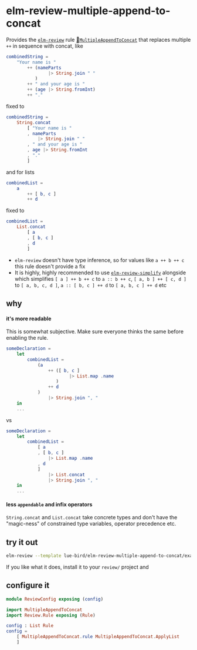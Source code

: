 # elm-review-multiple-append-to-concat

Provides the [`elm-review`](https://package.elm-lang.org/packages/jfmengels/elm-review/latest/) rule
[🔧`MultipleAppendToConcat`](https://package.elm-lang.org/packages/lue-bird/elm-review-multiple-append-to-concat/1.0.0/MultipleAppendToConcat)
that replaces multiple `++` in sequence with concat, like

```elm
combinedString =
    "Your name is "
        ++ (nameParts
                |> String.join " "
           )
        ++ " and your age is "
        ++ (age |> String.fromInt)
        ++ "."
```
fixed to
```elm
combinedString =
    String.concat
        [ "Your name is "
        , nameParts
            |> String.join " "
        , " and your age is "
        , age |> String.fromInt
        , "."
        ]
```

and for lists

```elm
combinedList =
    a
        ++ [ b, c ]
        ++ d
```
fixed to
```elm
combinedList =
    List.concat
        [ a
        , [ b, c ]
        , d
        ]
```

  - `elm-review` doesn't have type inference, so for values like `a ++ b ++ c` this rule doesn't provide a fix
  - It is highly, highly recommended to use [`elm-review-simplify`](https://dark.elm.dmy.fr/packages/jfmengels/elm-review-simplify/latest/) alongside which simplifies
    `[ a ] ++ b ++ c` to `a :: b ++ c`,
    `[ a, b ] ++ [ c, d ]` to `[ a, b, c, d ]`,
    `a :: [ b, c ] ++ d` to `[ a, b, c ] ++ d` etc

## why

#### it's more readable

This is somewhat subjective. Make sure everyone thinks the same before enabling the rule.

```elm
someDeclaration =
    let
        combinedList =
            (a
                ++ ([ b, c ]
                        |> List.map .name
                   )
                ++ d
            )
                |> String.join ", "
    in
    ...
```
vs
```elm
someDeclaration =
    let
        combinedList =
            [ a
            , [ b, c ]
                |> List.map .name
            , d
            ]
                |> List.concat
                |> String.join ", "
    in
    ...
```

#### less `appendable` and infix operators
`String.concat` and `List.concat` take concrete types and don't have the "magic-ness" of constrained type variables, operator precedence etc.


## try it out

```bash
elm-review --template lue-bird/elm-review-multiple-append-to-concat/example
```

If you like what it does, install it to your `review/` project and

## configure it

```elm
module ReviewConfig exposing (config)

import MultipleAppendToConcat
import Review.Rule exposing (Rule)

config : List Rule
config =
    [ MultipleAppendToConcat.rule MultipleAppendToConcat.ApplyList
    ]
```
